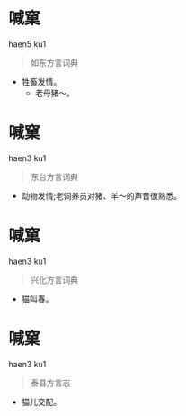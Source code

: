 # 喊窠
haen5 ku1
> 如东方言词典
- 牲畜发情。
  - 老母猪～。

# 喊窠
haen3 ku1
> 东台方言词典
- 动物发情;老饲养员对猪、羊～的声音很熟悉。

# 喊窠
haen3 ku1
> 兴化方言词典
- 猫叫春。

# 喊窠
haen3 ku1
> 泰县方言志
- 猫儿交配。
